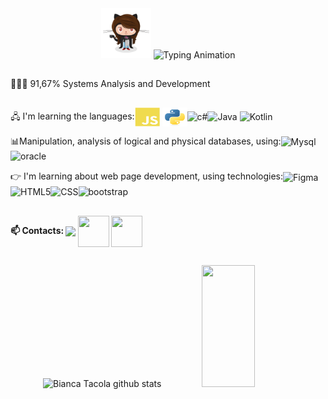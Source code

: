 <html>  
  <div align="center">
    <img height="80" width="80" src="femalecodertocat.png">  <img src="https://readme-typing-svg.demolab.com?font=Fira+Code&pause=1000&color=393959&width=435&lines=Hello+World%2C+I+am+Bianca+Tacola!!" alt="Typing Animation">
  </div>

##    
   <div>    
    <p>👩🏻‍🎓 91,67% Systems Analysis and Development </p> 
   </div>
  
##   
  <p>🖧 I'm learning the languages:<img align="center" alt="Js" height="30" width="40" src="https://raw.githubusercontent.com/devicons/devicon/master/icons/javascript/javascript-plain.svg">  <img align="center" alt="Python" height="30" width="40" src="https://raw.githubusercontent.com/devicons/devicon/master/icons/python/python-original.svg"><img align="center" alt="c#" height="30" width="30" src="https://cdn.jsdelivr.net/gh/devicons/devicon@latest/icons/csharp/csharp-original.svg" /><img  align="center" alt="Java" height="30" width="70" src="https://cdn.jsdelivr.net/gh/devicons/devicon/icons/java/java-original.svg" /> <img align="center" alt="Kotlin" height="50" width="50" src="https://cdn.jsdelivr.net/gh/devicons/devicon@latest/icons/kotlin/kotlin-original-wordmark.svg" /></p>
    <p>📊Manipulation, analysis of logical and physical databases, using:<img align="center" alt="Mysql" height="30" width="70" src="https://img.shields.io/badge/MySQL-005C84?style=for-the-badge&logo=mysql&logoColor=white">  <img align="center" alt="oracle" height="30" width="70" src="https://img.shields.io/badge/Oracle-F80000?style=for-the-badge&logo=Oracle&logoColor=white">
    <p>👉 I'm learning about web page development, using technologies:<img align="center" alt="Figma" height="30" width="70" src="https://cdn.jsdelivr.net/gh/devicons/devicon/icons/figma/figma-original.svg" /><img align="center" alt="HTML5" height="30" width="60" src="https://cdn.jsdelivr.net/gh/devicons/devicon/icons/html5/html5-original-wordmark.svg" /><img align="center"  alt="CSS" height="30" width="70" src="https://cdn.jsdelivr.net/gh/devicons/devicon/icons/css3/css3-original.svg" /><img align="center"  alt="bootstrap" height="30" width="70" src="https://cdn.jsdelivr.net/gh/devicons/devicon/icons/bootstrap/bootstrap-original-wordmark.svg" /></p>
</div>

  

 

##
<div>
<h4>📫 Contacts: <a href="https://www.linkedin.com/in/bianca-souza-tacola/"><img align="center" style="margin-right:30" src="https://img.shields.io/badge/-LinkedIn-%230077B5?style=for-the-badge&logo=linkedin&logoColor=white" ></a>
 <a href="https://www.salesforce.com/trailblazer/bstacola" target="_blank"><img align="center" height="50" width="50" style="margin-right:10"  src="https://cdn.jsdelivr.net/gh/devicons/devicon@latest/icons/salesforce/salesforce-original.svg" /></a>
  <a href="https://www.kaggle.com/biancatacola" target="_blank"><img align="center" style="margin-right:10" height="50" width="50" src="https://cdn.jsdelivr.net/gh/devicons/devicon@latest/icons/kaggle/kaggle-original-wordmark.svg" /></a>
</h4> </div>   

##

<div align="center">  
  <img width="49%" height="195px" src="https://github-readme-stats.vercel.app/api?username=BiancaTacola&show_icons=true&count_private=true&hide_border=true&title_color=ff91a4&icon_color=ff91a4&text_color=c9d1d9&bg_color=0d1117" alt="Bianca Tacola github stats" /> 
  <img width="41%" height="195px" src="https://github-readme-stats.vercel.app/api/top-langs/?username=BiancaTacola&layout=compact&hide_border=true&title_color=ff91a4&text_color=ff91a4&bg_color=0d1117" /></div>
  </body>
  </html>







